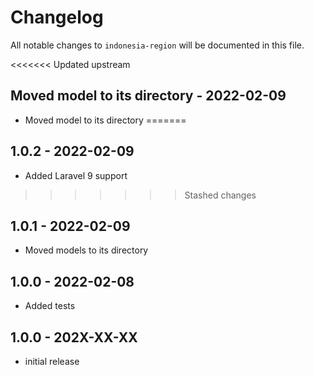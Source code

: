 # Changelog

All notable changes to `indonesia-region` will be documented in this file.

<<<<<<< Updated upstream
## Moved model to its directory - 2022-02-09

- Moved model to its directory
=======
## 1.0.2 - 2022-02-09

-   Added Laravel 9 support
>>>>>>> Stashed changes

## 1.0.1 - 2022-02-09

- Moved models to its directory

## 1.0.0 - 2022-02-08

- Added tests

## 1.0.0 - 202X-XX-XX

- initial release
